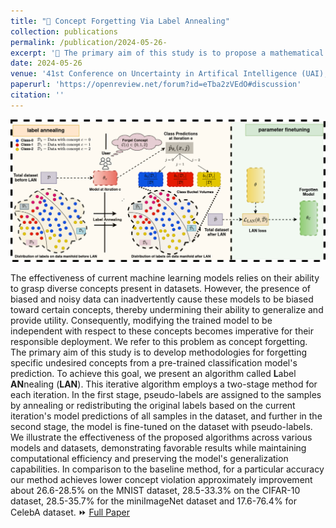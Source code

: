 ```yaml
---
title: "🏁 Concept Forgetting Via Label Annealing"
collection: publications
permalink: /publication/2024-05-26- 
excerpt: '🎯 The primary aim of this study is to propose a mathematical definition of forgetting in ML models and develop methodologies for forgetting specific undesired concepts from pre-trained classification models.'
date: 2024-05-26
venue: '41st Conference on Uncertainty in Artifical Intelligence (UAI), 2025'
paperurl: 'https://openreview.net/forum?id=eTba2zVEdO#discussion'
citation: ''
---
```

![LAN](/images/LAN.drawio.png#right)

The effectiveness of current machine learning models relies on their ability to grasp diverse concepts present in datasets. However, the presence of biased and noisy data can inadvertently cause these models to be biased toward certain concepts, thereby undermining their ability to generalize and provide utility. Consequently, modifying the trained model to be independent with respect to these concepts becomes imperative for their responsible deployment. We refer to this problem as concept forgetting. The primary aim of this study is to develop methodologies for forgetting specific undesired concepts from a pre-trained classification model's prediction. To achieve this goal, we present an algorithm called **L**abel **AN**nealing (**LAN**). This iterative algorithm employs a two-stage method for each iteration. In the first stage, pseudo-labels are assigned to the samples by annealing or redistributing the original labels based on the current iteration's model predictions of all samples in the dataset, and further in the second stage, the model is fine-tuned on the dataset with pseudo-labels. We illustrate the effectiveness of the proposed algorithms across various models and datasets, demonstrating favorable results while maintaining computational efficiency and preserving the model's generalization capabilities. In comparison to the baseline method, for a particular accuracy our method achieves lower concept violation approximately improvement about 26.6-28.5% on the MNIST dataset, 28.5-33.3% on the CIFAR-10 dataset, 28.5-35.7% for the miniImageNet dataset and 17.6-76.4% for CelebA dataset.  ⏩ [Full Paper](https://openreview.net/forum?id=eTba2zVEdO#discussion)